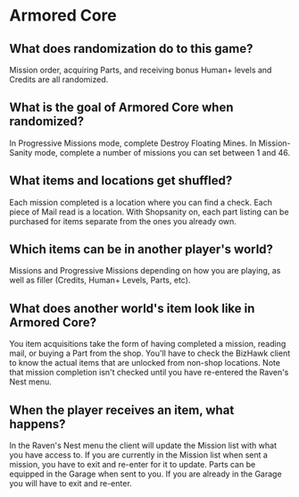 # Armored Core

## What does randomization do to this game?

Mission order, acquiring Parts, and receiving bonus Human+ levels and Credits are all randomized.

## What is the goal of Armored Core when randomized?

In Progressive Missions mode, complete Destroy Floating Mines.
In Mission-Sanity mode, complete a number of missions you can set between 1 and 46.

## What items and locations get shuffled?

Each mission completed is a location where you can find a check.
Each piece of Mail read is a location.
With Shopsanity on, each part listing can be purchased for items separate from the ones you already own.

## Which items can be in another player's world?

Missions and Progressive Missions depending on how you are playing, as well as filler (Credits, Human+ Levels, Parts, etc).

## What does another world's item look like in Armored Core?

You item acquisitions take the form of having completed a mission, reading mail, or buying a Part from the shop.
You'll have to check the BizHawk client to know the actual items that are unlocked from non-shop locations.
Note that mission completion isn't checked until you have re-entered the Raven's Nest menu.

## When the player receives an item, what happens?

In the Raven's Nest menu the client will update the Mission list with what you have access to. If you are currently in the Mission list when sent a mission, you have to exit and re-enter for it to update.
Parts can be equipped in the Garage when sent to you. If you are already in the Garage you will have to exit and re-enter.